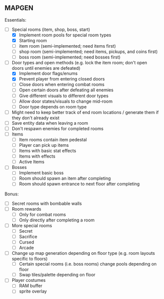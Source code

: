 ## MAPGEN

Essentials:
- [ ] Special rooms (item, shop, boss, start)
    * [X] Implement room pools for special room types
    * [X] Starting room
    * [ ] item room (semi-implemented; need items first)
    * [ ] shop room (semi-implemented; need items, pickups, and coins first)
    * [ ] boss room (semi-implemented; need bosses first)
- [ ] Door types and open methods (e.g. lock the item room; don't open doors until enemies are defeated)
    * [X] Implement door flags/enums
    * [X] Prevent player from entering closed doors
    * [ ] Close doors when entering combat rooms
    * [ ] Open certain doors after defeating all enemies
    * [ ] Give different visuals to different door types
    * [ ] Allow door states/visuals to change mid-room
    * [ ] Door type depends on room type
- [ ] Might need to keep better track of end room locations / generate them if they don't already exist
- [ ] Save entity data when leaving a room
- [ ] Don't respawn enemies for completed rooms
- [ ] Items
    * [ ] Item rooms contain item pedestal
    * [ ] Player can pick up items
    * [ ] Items with basic stat effects
    * [ ] Items with effects
    * [ ] Active Items
- [ ] Bosses
    * [ ] Implement basic boss
    * [ ] Room should spawn an item after completing
    * [ ] Room should spawn entrance to next floor after completing

Bonus:
- [ ] Secret rooms with bombable walls
- [ ] Room rewards
    * [ ] Only for combat rooms
    * [ ] Only directly after completing a room
- [ ] More special rooms
    * [ ] Secret
    * [ ] Sacrifice
    * [ ] Cursed
    * [ ] Arcade
- [ ] Change up map generation depending on floor type (e.g. room layouts specific to floors)
    * [ ] Certain special rooms (i.e. boss rooms) change pools depending on floor
    * [ ] Swap tiles/palette depending on floor
- [ ] Player costumes
    * [ ] RAM buffer
    * [ ] sprite overlay